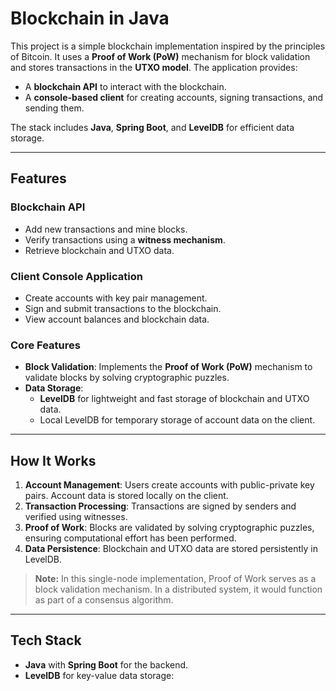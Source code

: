 # Blockchain in Java

This project is a simple blockchain implementation inspired by the principles of Bitcoin. It uses a **Proof of Work (PoW)** mechanism for block validation and stores transactions in the **UTXO model**. The application provides:

- A **blockchain API** to interact with the blockchain.
- A **console-based client** for creating accounts, signing transactions, and sending them.

The stack includes **Java**, **Spring Boot**, and **LevelDB** for efficient data storage.

---

## Features

### Blockchain API
- Add new transactions and mine blocks.
- Verify transactions using a **witness mechanism**.
- Retrieve blockchain and UTXO data.

### Client Console Application
- Create accounts with key pair management.
- Sign and submit transactions to the blockchain.
- View account balances and blockchain data.

### Core Features
- **Block Validation**: Implements the **Proof of Work (PoW)** mechanism to validate blocks by solving cryptographic puzzles.
- **Data Storage**:
  - **LevelDB** for lightweight and fast storage of blockchain and UTXO data.
  - Local LevelDB for temporary storage of account data on the client.

---

## How It Works

1. **Account Management**: Users create accounts with public-private key pairs. Account data is stored locally on the client.
2. **Transaction Processing**: Transactions are signed by senders and verified using witnesses.
3. **Proof of Work**: Blocks are validated by solving cryptographic puzzles, ensuring computational effort has been performed.
4. **Data Persistence**: Blockchain and UTXO data are stored persistently in LevelDB.

> **Note:** In this single-node implementation, Proof of Work serves as a block validation mechanism. In a distributed system, it would function as part of a consensus algorithm.

---

## Tech Stack

- **Java** with **Spring Boot** for the backend.
- **LevelDB** for key-value data storage:
